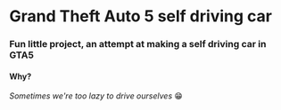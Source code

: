 # Grand Theft Auto 5 self driving car

### Fun little project, an attempt at making a self driving car in GTA5

#### Why?
_Sometimes we're too lazy to drive ourselves_ 😁
